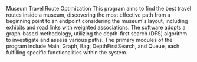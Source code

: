 
Museum Travel Route Optimization
This program aims to find the best travel routes inside a museum, discovering the most effective path from a beginning point to an endpoint considering the museum's layout, including exhibits and road links with weighted associations.
The software adopts a graph-based methodology, utilizing the depth-first search (DFS) algorithm to investigate and assess various paths. 
The primary modules of the program include Main, Graph, Bag, DepthFirstSearch, and Queue, each fulfilling specific functionalities within the system.
